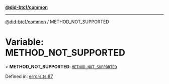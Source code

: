 [**@did-btc1/common**](../README.md)

***

[@did-btc1/common](../globals.md) / METHOD\_NOT\_SUPPORTED

# Variable: METHOD\_NOT\_SUPPORTED

&gt; **METHOD\_NOT\_SUPPORTED**: [`METHOD_NOT_SUPPORTED`](../enumerations/Btc1ErrorCode.md#method_not_supported)

Defined in: [errors.ts:87](https://github.com/dcdpr/did-btc1-js/blob/4ab6f9915d95beed9bc633644c9db1539395f512/packages/common/src/errors.ts#L87)
